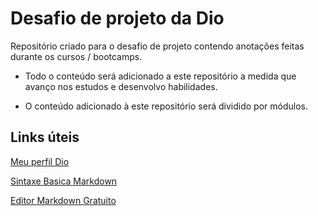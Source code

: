 # Desafio de projeto da Dio

Repositório criado para o desafio de projeto contendo anotações feitas durante os cursos / bootcamps.



- Todo o conteúdo será adicionado a este repositório a medida que avanço nos estudos e desenvolvo habilidades.

- O conteúdo adicionado à este repositório será dividido por módulos. 



## Links úteis

[ Meu perfil Dio ]( https://web.dio.me/users/gabrieldiniz3d )

[ Sintaxe Basica Markdown ]( https://www.markdownguide.org/basic-syntax/ )

[ Editor Markdown Gratuito ]( https://wereturtle.github.io/ghostwriter/download.html#windows )

